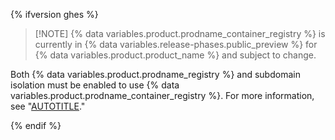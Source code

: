 {% ifversion ghes %}

>[!NOTE] {% data variables.product.prodname_container_registry %} is currently in {% data variables.release-phases.public_preview %} for {% data variables.product.product_name %} and subject to change.

Both {% data variables.product.prodname_registry %} and subdomain isolation must be enabled to use {% data variables.product.prodname_container_registry %}. For more information, see "[AUTOTITLE](/packages/working-with-a-github-packages-registry/working-with-the-container-registry)."

{% endif %}
